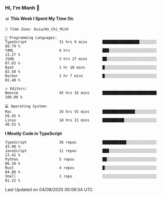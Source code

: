 ### Hi, I'm Manh 👋

<!--START_SECTION:waka-->
📊 **This Week I Spent My Time On** 

```text
🕑︎ Time Zone: Asia/Ho_Chi_Minh

💬 Programming Languages: 
TypeScript               31 hrs 9 mins       █████████████████░░░░░░░░   68.79 % 
YAML                     6 hrs               ███░░░░░░░░░░░░░░░░░░░░░░   13.27 % 
JSON                     3 hrs 27 mins       ██░░░░░░░░░░░░░░░░░░░░░░░   07.65 % 
Bash                     1 hr 10 mins        █░░░░░░░░░░░░░░░░░░░░░░░░   02.58 % 
Docker                   1 hr 7 mins         █░░░░░░░░░░░░░░░░░░░░░░░░   02.48 % 

🔥 Editors: 
Neovim                   45 hrs 16 mins      █████████████████████████   100.00 % 

💻 Operating System: 
Mac                      26 hrs 55 mins      ███████████████░░░░░░░░░░   59.45 % 
Linux                    18 hrs 21 mins      ██████████░░░░░░░░░░░░░░░   40.55 % 
```

**I Mostly Code in TypeScript** 

```text
TypeScript               36 repos            ███████████░░░░░░░░░░░░░░   43.90 % 
JavaScript               11 repos            ███░░░░░░░░░░░░░░░░░░░░░░   13.41 % 
Python                   5 repos             ██░░░░░░░░░░░░░░░░░░░░░░░   06.10 % 
Rust                     4 repos             █░░░░░░░░░░░░░░░░░░░░░░░░   04.88 % 
Shell                    1 repo              ░░░░░░░░░░░░░░░░░░░░░░░░░   01.22 % 
```




 Last Updated on 04/08/2025 00:06:54 UTC
<!--END_SECTION:waka-->
